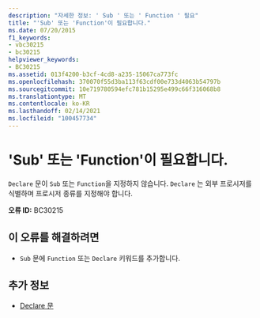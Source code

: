 ```yaml
---
description: "자세한 정보: ' Sub ' 또는 ' Function ' 필요"
title: "'Sub' 또는 'Function'이 필요합니다."
ms.date: 07/20/2015
f1_keywords:
- vbc30215
- bc30215
helpviewer_keywords:
- BC30215
ms.assetid: 013f4200-b3cf-4cd8-a235-15067ca773fc
ms.openlocfilehash: 370070f55d3ba113f63cdf00e733d4063b54797b
ms.sourcegitcommit: 10e719780594efc781b15295e499c66f316068b8
ms.translationtype: MT
ms.contentlocale: ko-KR
ms.lasthandoff: 02/14/2021
ms.locfileid: "100457734"
---
```

# <a name="sub-or-function-expected"></a>'Sub' 또는 'Function'이 필요합니다.

`Declare` 문이 `Sub` 또는 `Function`을 지정하지 않습니다. `Declare` 는 외부 프로시저를 식별하며 프로시저 종류를 지정해야 합니다.  
  
 **오류 ID:** BC30215  
  
## <a name="to-correct-this-error"></a>이 오류를 해결하려면  
  
- `Sub` 문에 `Function` 또는 `Declare` 키워드를 추가합니다.  
  
## <a name="see-also"></a>추가 정보

- [Declare 문](../language-reference/statements/declare-statement.md)
